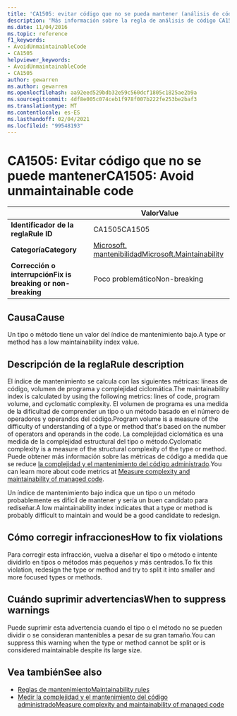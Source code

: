 ```yaml
---
title: 'CA1505: evitar código que no se pueda mantener (análisis de código)'
description: 'Más información sobre la regla de análisis de código CA1505: evitar el código que no se pueda mantener'
ms.date: 11/04/2016
ms.topic: reference
f1_keywords:
- AvoidUnmaintainableCode
- CA1505
helpviewer_keywords:
- AvoidUnmaintainableCode
- CA1505
author: gewarren
ms.author: gewarren
ms.openlocfilehash: aa92eed529bdb32e59c560dcf1805c1825ae2b9a
ms.sourcegitcommit: 4df8e005c074ceb1f978f007b222fe253be2baf3
ms.translationtype: MT
ms.contentlocale: es-ES
ms.lasthandoff: 02/04/2021
ms.locfileid: "99548193"
---
```

# <a name="ca1505-avoid-unmaintainable-code"></a><span data-ttu-id="1f9f8-103">CA1505: Evitar código que no se puede mantener</span><span class="sxs-lookup"><span data-stu-id="1f9f8-103">CA1505: Avoid unmaintainable code</span></span>

| | <span data-ttu-id="1f9f8-104">Valor</span><span class="sxs-lookup"><span data-stu-id="1f9f8-104">Value</span></span> |
|-|-|
| <span data-ttu-id="1f9f8-105">**Identificador de la regla**</span><span class="sxs-lookup"><span data-stu-id="1f9f8-105">**Rule ID**</span></span> |<span data-ttu-id="1f9f8-106">CA1505</span><span class="sxs-lookup"><span data-stu-id="1f9f8-106">CA1505</span></span>|
| <span data-ttu-id="1f9f8-107">**Categoría**</span><span class="sxs-lookup"><span data-stu-id="1f9f8-107">**Category**</span></span> |[<span data-ttu-id="1f9f8-108">Microsoft. mantenibilidad</span><span class="sxs-lookup"><span data-stu-id="1f9f8-108">Microsoft.Maintainability</span></span>](maintainability-warnings.md)|
| <span data-ttu-id="1f9f8-109">**Corrección o interrupción**</span><span class="sxs-lookup"><span data-stu-id="1f9f8-109">**Fix is breaking or non-breaking**</span></span> |<span data-ttu-id="1f9f8-110">Poco problemático</span><span class="sxs-lookup"><span data-stu-id="1f9f8-110">Non-breaking</span></span>|

## <a name="cause"></a><span data-ttu-id="1f9f8-111">Causa</span><span class="sxs-lookup"><span data-stu-id="1f9f8-111">Cause</span></span>

<span data-ttu-id="1f9f8-112">Un tipo o método tiene un valor del índice de mantenimiento bajo.</span><span class="sxs-lookup"><span data-stu-id="1f9f8-112">A type or method has a low maintainability index value.</span></span>

## <a name="rule-description"></a><span data-ttu-id="1f9f8-113">Descripción de la regla</span><span class="sxs-lookup"><span data-stu-id="1f9f8-113">Rule description</span></span>

<span data-ttu-id="1f9f8-114">El índice de mantenimiento se calcula con las siguientes métricas: líneas de código, volumen de programa y complejidad ciclomática.</span><span class="sxs-lookup"><span data-stu-id="1f9f8-114">The maintainability index is calculated by using the following metrics: lines of code, program volume, and cyclomatic complexity.</span></span> <span data-ttu-id="1f9f8-115">El volumen de programa es una medida de la dificultad de comprender un tipo o un método basado en el número de operadores y operandos del código.</span><span class="sxs-lookup"><span data-stu-id="1f9f8-115">Program volume is a measure of the difficulty of understanding of a type or method that's based on the number of operators and operands in the code.</span></span> <span data-ttu-id="1f9f8-116">La complejidad ciclomática es una medida de la complejidad estructural del tipo o método.</span><span class="sxs-lookup"><span data-stu-id="1f9f8-116">Cyclomatic complexity is a measure of the structural complexity of the type or method.</span></span> <span data-ttu-id="1f9f8-117">Puede obtener más información sobre las métricas de código a medida que se reduce [la complejidad y el mantenimiento del código administrado](/visualstudio/code-quality/code-metrics-values).</span><span class="sxs-lookup"><span data-stu-id="1f9f8-117">You can learn more about code metrics at [Measure complexity and maintainability of managed code](/visualstudio/code-quality/code-metrics-values).</span></span>

<span data-ttu-id="1f9f8-118">Un índice de mantenimiento bajo indica que un tipo o un método probablemente es difícil de mantener y sería un buen candidato para rediseñar.</span><span class="sxs-lookup"><span data-stu-id="1f9f8-118">A low maintainability index indicates that a type or method is probably difficult to maintain and would be a good candidate to redesign.</span></span>

## <a name="how-to-fix-violations"></a><span data-ttu-id="1f9f8-119">Cómo corregir infracciones</span><span class="sxs-lookup"><span data-stu-id="1f9f8-119">How to fix violations</span></span>

<span data-ttu-id="1f9f8-120">Para corregir esta infracción, vuelva a diseñar el tipo o método e intente dividirlo en tipos o métodos más pequeños y más centrados.</span><span class="sxs-lookup"><span data-stu-id="1f9f8-120">To fix this violation, redesign the type or method and try to split it into smaller and more focused types or methods.</span></span>

## <a name="when-to-suppress-warnings"></a><span data-ttu-id="1f9f8-121">Cuándo suprimir advertencias</span><span class="sxs-lookup"><span data-stu-id="1f9f8-121">When to suppress warnings</span></span>

<span data-ttu-id="1f9f8-122">Puede suprimir esta advertencia cuando el tipo o el método no se pueden dividir o se consideran mantenibles a pesar de su gran tamaño.</span><span class="sxs-lookup"><span data-stu-id="1f9f8-122">You can suppress this warning when the type or method cannot be split or is considered maintainable despite its large size.</span></span>

## <a name="see-also"></a><span data-ttu-id="1f9f8-123">Vea también</span><span class="sxs-lookup"><span data-stu-id="1f9f8-123">See also</span></span>

- [<span data-ttu-id="1f9f8-124">Reglas de mantenimiento</span><span class="sxs-lookup"><span data-stu-id="1f9f8-124">Maintainability rules</span></span>](maintainability-warnings.md)
- [<span data-ttu-id="1f9f8-125">Medir la complejidad y el mantenimiento del código administrado</span><span class="sxs-lookup"><span data-stu-id="1f9f8-125">Measure complexity and maintainability of managed code</span></span>](/visualstudio/code-quality/code-metrics-values)
